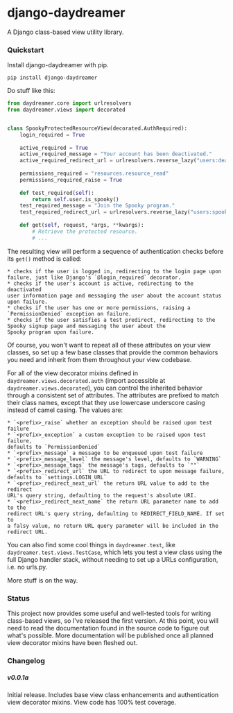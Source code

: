 django-daydreamer
=================

A Django class-based view utility library.

### Quickstart

Install django-daydreamer with pip.

```
pip install django-daydreamer
```

Do stuff like this:

```python
from daydreamer.core import urlresolvers
from daydreamer.views import decorated


class SpookyProtectedResourceView(decorated.AuthRequired):
    login_required = True
    
    active_required = True
    active_required_message = "Your account has been deactivated."
    active_required_redirect_url = urlresolvers.reverse_lazy("users:deactivated")
    
    permissions_required = "resources.resource_read"
    permissions_required_raise = True
    
    def test_required(self):
        return self.user.is_spooky()
    test_required_message = "Join the Spooky program."
    test_required_redirect_url = urlresolvers.reverse_lazy("users:spooky_signup")
    
    def get(self, request, *args, **kwargs):
        # Retrieve the protected resource.
        # ...
```

The resulting view will perform a sequence of authentication checks before its
`get()` method is called:

    * checks if the user is logged in, redirecting to the login page upon
    failure, just like Django's `@login_required` decorator.
    * checks if the user's account is active, redirecting to the deactivated
    user information page and messaging the user about the account status
    upon failure.
    * checks if the user has one or more permissions, raising a
    `PermissionDenied` exception on failure.
    * checks if the user satisfies a test predirect, redirecting to the
    Spooky signup page and messaging the user about the
    Spooky program upon failure.

Of course, you won't want to repeat all of these attributes on your view
classes, so set up a few base classes that provide the common behaviors you
need and inherit from them throughout your view codebase.

For all of the view decorator mixins defined in
`daydreamer.views.decorated.auth` (import accessible at
`daydreamer.views.decorated`), you can control the inherited behavior through
a consistent set of attributes. The attributes are prefixed to match their
class names, except that they use lowercase underscore casing instead of 
camel casing. The values are:

    * `<prefix>_raise` whether an exception should be raised upon test failure
    * `<prefix>_exception` a custom exception to be raised upon test failure,
    defaults to `PermissionDenied`
    * `<prefix>_message` a message to be enqueued upon test failure
    * `<prefix>_message_level` the message's level, defaults to `WARNING`
    * `<prefix>_message_tags` the message's tags, defaults to `""`
    * `<prefix>_redirect_url` the URL to redirect to upon message failure,
    defaults to `settings.LOGIN_URL`
    * `<prefix>_redirect_next_url` the return URL value to add to the redirect
    URL's query string, defaulting to the request's absolute URI.
    * `<prefix>_redirect_next_name` the return URL parameter name to add to the
    redirect URL's query string, defaulting to REDIRECT_FIELD_NAME. If set to
    a falsy value, no return URL query parameter will be included in the
    redirect URL.

You can also find some cool things in `daydreamer.test`, like
`daydreamer.test.views.TestCase`, which lets you test a view class using the
full Django handler stack, without needing to set up a URLs configuration,
i.e. no urls.py.

More stuff is on the way.

### Status

This project now provides some useful and well-tested tools for writing
class-based views, so I've released the first version. At this point, you will
need to read the documentation found in the source code to figure out what's
possible. More documentation will be published once all planned view decorator
mixins have been fleshed out.

### Changelog

##### v0.0.1a

Initial release. Includes base view class enhancements and authentication view decorator mixins. View code has 100% test coverage.
